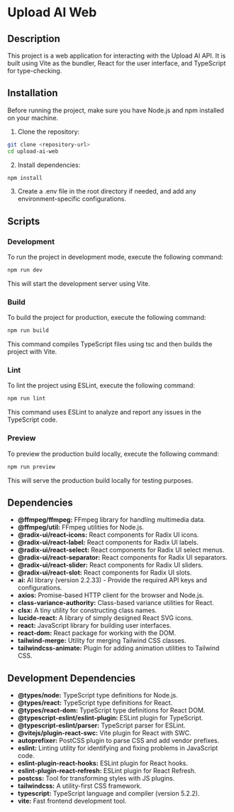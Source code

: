 # Upload AI Web

## Description

This project is a web application for interacting with the Upload AI API. It is built using Vite as the bundler, React for the user interface, and TypeScript for type-checking.

## Installation

Before running the project, make sure you have Node.js and npm installed on your machine.

1. Clone the repository:

```bash
git clone <repository-url>
cd upload-ai-web
```

2. Install dependencies:

```bash
npm install
```

3. Create a .env file in the root directory if needed, and add any environment-specific configurations.

## Scripts

### Development

To run the project in development mode, execute the following command:

```bash
npm run dev
```

This will start the development server using Vite.

### Build

To build the project for production, execute the following command:

```bash
npm run build
```

This command compiles TypeScript files using tsc and then builds the project with Vite.

### Lint

To lint the project using ESLint, execute the following command:

```bash
npm run lint
```

This command uses ESLint to analyze and report any issues in the TypeScript code.

### Preview

To preview the production build locally, execute the following command:

```bash
npm run preview
```

This will serve the production build locally for testing purposes.

## Dependencies

- **@ffmpeg/ffmpeg:** FFmpeg library for handling multimedia data.
- **@ffmpeg/util:** FFmpeg utilities for Node.js.
- **@radix-ui/react-icons:** React components for Radix UI icons.
- **@radix-ui/react-label:** React components for Radix UI labels.
- **@radix-ui/react-select:** React components for Radix UI select menus.
- **@radix-ui/react-separator:** React components for Radix UI separators.
- **@radix-ui/react-slider:** React components for Radix UI sliders.
- **@radix-ui/react-slot:** React components for Radix UI slots.
- **ai:** AI library (version 2.2.33) - Provide the required API keys and configurations.
- **axios:** Promise-based HTTP client for the browser and Node.js.
- **class-variance-authority:** Class-based variance utilities for React.
- **clsx:** A tiny utility for constructing class names.
- **lucide-react:** A library of simply designed React SVG icons.
- **react:** JavaScript library for building user interfaces.
- **react-dom:** React package for working with the DOM.
- **tailwind-merge:** Utility for merging Tailwind CSS classes.
- **tailwindcss-animate:** Plugin for adding animation utilities to Tailwind CSS.

## Development Dependencies

- **@types/node:** TypeScript type definitions for Node.js.
- **@types/react:** TypeScript type definitions for React.
- **@types/react-dom:** TypeScript type definitions for React DOM.
- **@typescript-eslint/eslint-plugin:** ESLint plugin for TypeScript.
- **@typescript-eslint/parser:** TypeScript parser for ESLint.
- **@vitejs/plugin-react-swc:** Vite plugin for React with SWC.
- **autoprefixer:** PostCSS plugin to parse CSS and add vendor prefixes.
- **eslint:** Linting utility for identifying and fixing problems in JavaScript code.
- **eslint-plugin-react-hooks:** ESLint plugin for React hooks.
- **eslint-plugin-react-refresh:** ESLint plugin for React Refresh.
- **postcss:** Tool for transforming styles with JS plugins.
- **tailwindcss:** A utility-first CSS framework.
- **typescript:** TypeScript language and compiler (version 5.2.2).
- **vite:** Fast frontend development tool.

